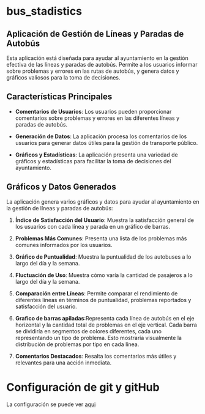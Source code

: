 # bus_stadistics

## Aplicación de Gestión de Líneas y Paradas de Autobús

Esta aplicación está diseñada para ayudar al ayuntamiento en la gestión efectiva de las líneas y paradas de autobús. Permite a los usuarios informar sobre problemas y errores en las rutas de autobús, y genera datos y gráficos valiosos para la toma de decisiones.

## Características Principales

- **Comentarios de Usuarios**: Los usuarios pueden proporcionar comentarios sobre problemas y errores en las diferentes líneas y paradas de autobús.

- **Generación de Datos**: La aplicación procesa los comentarios de los usuarios para generar datos útiles para la gestión de transporte público.

- **Gráficos y Estadísticas**: La aplicación presenta una variedad de gráficos y estadísticas para facilitar la toma de decisiones del ayuntamiento.

## Gráficos y Datos Generados

La aplicación genera varios gráficos y datos para ayudar al ayuntamiento en la gestión de líneas y paradas de autobús:

1. **Índice de Satisfacción del Usuario**: Muestra la satisfacción general de los usuarios con cada línea y parada en un gráfico de barras.

2. **Problemas Más Comunes**: Presenta una lista de los problemas más comunes informados por los usuarios.

3. **Gráfico de Puntualidad**: Muestra la puntualidad de los autobuses a lo largo del día y la semana.

4. **Fluctuación de Uso**: Muestra cómo varía la cantidad de pasajeros a lo largo del día y la semana.

5. **Comparación entre Líneas**: Permite comparar el rendimiento de diferentes líneas en términos de puntualidad, problemas reportados y satisfacción del usuario.

6. **Grafico de barras apiladas**:Representa cada línea de autobús en el eje horizontal y la cantidad total de problemas en el eje vertical. Cada barra se dividiría en segmentos de colores diferentes, cada uno representando un tipo de problema. Esto mostraría visualmente la distribución de problemas por tipo en cada línea.

7. **Comentarios Destacados**: Resalta los comentarios más útiles y relevantes para una acción inmediata.

# Configuración de git y gitHub

La configuración se puede ver [aqui](/doc/configuracion_gitHub.md)
